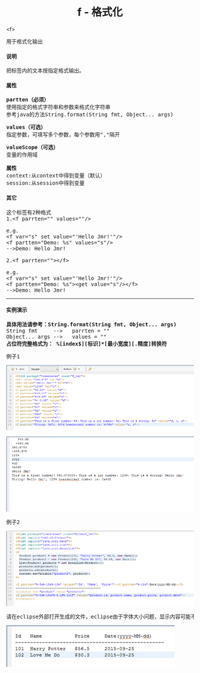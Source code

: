 # <div align="center">f - 格式化</div> #


&lt;f&gt;
<pre>
用于格式化输出
</pre>

#### 说明 ####

<pre>
把标签内的文本按指定格式输出。
</pre>

#### 属性 ####

<pre>
<b>partten（必须）</b>
使用指定的格式字符串和参数来格式化字符串
参考java的方法String.format(String fmt, Object... args)
</pre>

<pre>
<b>values（可选）</b>
指定参数，可填写多个参数，每个参数用","隔开
</pre>

<pre>
<b>valueScope（可选）</b>
变量的作用域

<b>属性</b>
context:从context中得到变量（默认）
session:从session中得到变量
</pre>

#### 其它 ####

<pre>
这个标签有2种格式
1.&lt;f parrten="" values=""/&gt;

e.g.
&lt;f var="s" set value="'Hello Jmr!'"/&gt;
&lt;f partten="Demo: %s" values="s"/&gt;
-->Demo: Hello Jmr!

2.&lt;f parrten=""&gt;&lt;/f&gt;

e.g.
&lt;f var="s" set value="'Hello Jmr!'"/&gt;
&lt;f partten="Demo: %s"&gt;&lt;get value="s"/&gt;&lt;/f&gt;
-->Demo: Hello Jmr!
</pre>

----------

#### 实例演示 ####

<pre>
<b>具体用法请参考：String.format(String fmt, Object... args)</b>
String fmt     --&gt;   parrten = ""
Object... args --&gt;   values = ""
<b>占位符完整格式为： %[index$][标识]*[最小宽度][.精度]转换符</b>
</pre>

<pre>
例子1
</pre>

![](image/f_tag_template1.png)

![](image/f_tag_result1.png)

<pre>
例子2
</pre>

![](image/f_tag_template2.png)

<pre>
请在eclipse外部打开生成的文件，eclipse由于字体大小问题，显示内容可能不对齐。
</pre>

![](image/f_tag_result2.png)




